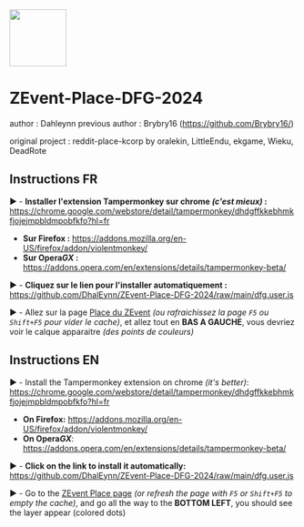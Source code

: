 <img src="https://upload.wikimedia.org/wikipedia/commons/b/bd/CC-BY-NC-SA.svg" data-canonical-src="https://upload.wikimedia.org/wikipedia/commons/b/bd/CC-BY-NC-SA.svg" width="100" />

# ZEvent-Place-DFG-2024
author : Dahleynn
previous author : Brybry16 (https://github.com/Brybry16/)

original project : reddit-place-kcorp
by oralekin, LittleEndu, ekgame, Wieku, DeadRote

## Instructions FR

▶️ - **Installer l'extension Tampermonkey  sur chrome *(c'est mieux)* :** https://chrome.google.com/webstore/detail/tampermonkey/dhdgffkkebhmkfjojejmpbldmpobfkfo?hl=fr
- **Sur Firefox :** https://addons.mozilla.org/en-US/firefox/addon/violentmonkey/
- **Sur Opera*GX* :** https://addons.opera.com/en/extensions/details/tampermonkey-beta/

▶️ - **Cliquez sur le lien pour l'installer automatiquement :** https://github.com/DhalEynn/ZEvent-Place-DFG-2024/raw/main/dfg.user.js

▶️ - Allez sur la page <a href="https://place.zevent.fr/">Place du ZEvent</a> *(ou rafraichissez la page `F5` ou `Shift+F5` pour vider le cache)*, et allez tout en **BAS A GAUCHE**, vous devriez voir le calque apparaitre *(des points de couleurs)*


## Instructions EN


▶️ - Install the Tampermonkey extension on chrome *(it's better)*: https://chrome.google.com/webstore/detail/tampermonkey/dhdgffkkebhmkfjojejmpbldmpobfkfo?hl=fr
- **On Firefox:** https://addons.mozilla.org/en-US/firefox/addon/violentmonkey/
- **On Opera*GX***: https://addons.opera.com/en/extensions/details/tampermonkey-beta/


▶️ - **Click on the link to install it automatically:** https://github.com/DhalEynn/ZEvent-Place-DFG-2024/raw/main/dfg.user.js

▶️ - Go to the <a href="https://place.zevent.fr/">ZEvent Place page</a> *(or refresh the page with `F5` or `Shift+F5` to empty the cache)*, and go all the way to the **BOTTOM LEFT**, you should see the layer appear (colored dots)
